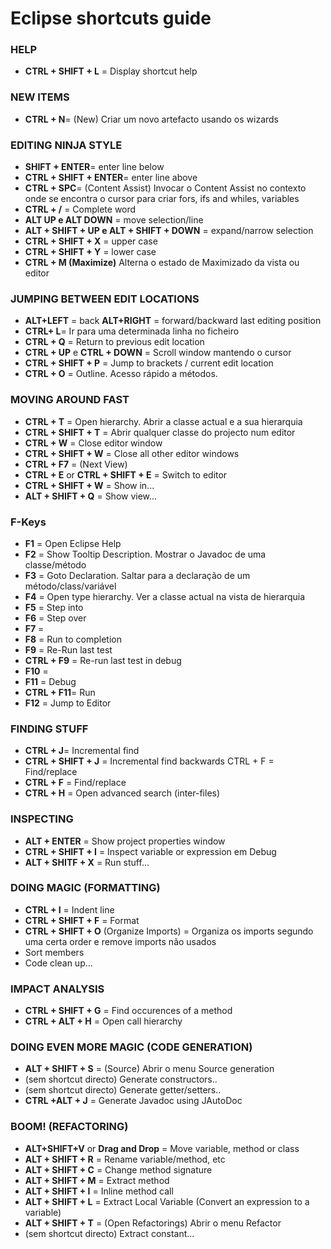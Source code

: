 # Eclipse shortcuts guide

### HELP
* **CTRL + SHIFT + L** = Display shortcut help
### NEW ITEMS
* **CTRL + N**= (New) Criar um novo artefacto usando os wizards### EDITING NINJA STYLE* **SHIFT + ENTER**= enter line below* **CTRL + SHIFT + ENTER**= enter line above
* **CTRL + SPC**= (Content Assist) Invocar o Content Assist no contexto onde se encontra o cursor para criar fors, ifs and whiles, variables* **CTRL + /** = Complete word* **ALT UP e ALT DOWN** = move selection/line* **ALT + SHIFT + UP e ALT + SHIFT + DOWN** = expand/narrow selection
* **CTRL + SHIFT + X** = upper case* **CTRL + SHIFT + Y** = lower case* **CTRL + M (Maximize)** Alterna o estado de Maximizado da vista ou editor

### JUMPING BETWEEN EDIT LOCATIONS* **ALT+LEFT** = back **ALT+RIGHT** = forward/backward last editing position* **CTRL+ L**= Ir para uma determinada linha no ficheiro* **CTRL + Q** = Return to previous edit location
* **CTRL + UP** e **CTRL + DOWN** = Scroll window mantendo o cursor
* **CTRL + SHIFT + P** = Jump to brackets / current edit location
* **CTRL + O** = Outline. Acesso rápido a métodos.

### MOVING AROUND FAST
* **CTRL + T** = Open hierarchy. Abrir a classe actual e a sua hierarquia
* **CTRL + SHIFT + T** = Abrir qualquer classe do projecto num editor
* **CTRL + W** = Close editor window
* **CTRL + SHIFT + W** = Close all other editor windows
* **CTRL + F7** = (Next View)* **CTRL + E** or **CTRL + SHIFT + E** = Switch to editor* **CTRL + SHIFT + W** = Show in...* **ALT + SHIFT + Q** = Show view...
### F-Keys
* **F1** = Open Eclipse Help
* **F2** = Show Tooltip Description. Mostrar o Javadoc de uma classe/método
* **F3** = Goto Declaration. Saltar para a declaração de um método/class/variável
* **F4** = Open type hierarchy. Ver a classe actual na vista de hierarquia
* **F5** = Step into
* **F6** = Step over
* **F7** = 
* **F8** = Run to completion
* **F9** = Re-Run last test
* **CTRL + F9** = Re-run last test in debug
* **F10** = 
* **F11** = Debug
* **CTRL + F11**= Run
* **F12** = Jump to Editor### FINDING STUFF* **CTRL + J**= Incremental find* **CTRL + SHIFT + J** = Incremental find backwards CTRL + F = Find/replace* **CTRL + F** = Find/replace* **CTRL + H** = Open advanced search (inter-files)
### INSPECTING 

* **ALT + ENTER** = Show project properties window
* **CTRL + SHIFT + I** = Inspect variable or expression em Debug
* **ALT + SHITF + X** = Run stuff...

### DOING MAGIC (FORMATTING)* **CTRL + I** = Indent line* **CTRL + SHIFT + F** = Format* **CTRL + SHIFT + O** (Organize Imports) = Organiza os imports segundo uma certa order e remove imports não usados* Sort members
* Code clean up...	

### IMPACT ANALYSIS
* **CTRL + SHIFT + G** = Find occurences of a method * **CTRL + ALT + H** = Open call hierarchy ### DOING EVEN MORE MAGIC (CODE GENERATION)* **ALT + SHIFT + S** = (Source) Abrir o menu Source generation* (sem shortcut directo) Generate constructors..* (sem shortcut directo) Generate getter/setters..
* **CTRL +ALT + J** = Generate Javadoc using JAutoDoc
### BOOM! (REFACTORING)* **ALT+SHIFT+V** or **Drag and Drop** = Move variable, method or class* **ALT + SHIFT + R** = Rename variable/method, etc * **ALT + SHIFT + C** = Change method signature * **ALT + SHIFT + M** = Extract method* **ALT + SHIFT + I** = Inline method call
* **ALT + SHIFT + L** = Extract Local Variable (Convert an expression to a variable)
* **ALT + SHIFT + T** = (Open Refactorings) Abrir o menu Refactor
* (sem shortcut directo) Extract constant...
